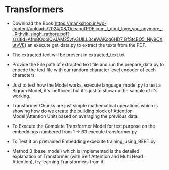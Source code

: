 # Transformers

- Download the Book(https://mankshop.in/wp-content/uploads/2024/08/OceanofPDF.com_I_dont_love_you_anymore_-_Rithvik_singh_rathore.pdf?srsltid=AfmBOooIQvJAM25vfy3UlLL3ceWAKcq6HD7_BfStcBQ5_Niy9CXutvVE) an execute get_data.py to extract the texts from the PDF.

- The extracted text will be present in extracted_text.txt

- Provide the File path of extracted text file and run the prepare_data.py to enocde the text file with our random character level encoder of each characters.

- Just to test how the Model works, execute language_model.py to test a Bigram Model, it's inefficient but it's just to show up the sample of it's working.

- Transformer Chunks are just simple mathematical operations which is showing how do we create the building block of Attention Model(Attention Unit) based on averaging the previous data.

- To Execute the Complete Transformer Model for test purpose on the embeddings numbered from 1 -> 63 execute transformer.py

- To Test it on pretrained Embedding exxecute training_using_BERT.py

- Method 3 (base_model) which is implemented is the detailed explanation of Transformer (with Self Attention and Multi Head Attention), try learning Transformers from it.

